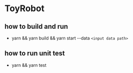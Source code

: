 # ToyRobot

## how to build and run

- yarn && yarn build && yarn start --data `<input data path>`

## how to run unit test

- yarn && yarn test

